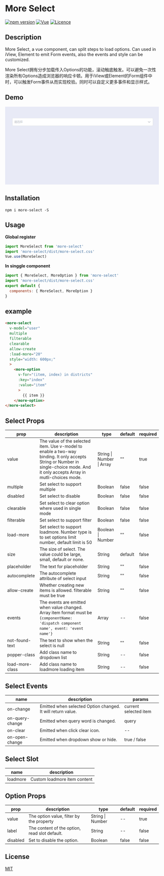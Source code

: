 # More Select
[![npm version](https://img.shields.io/npm/v/more-select.svg?label=version&style=popout-square)](https://www.npmjs.com/package/more-select)
[![Vue](https://img.shields.io/github/package-json/dependency-version/riadloc/more-select/vue.svg?style=popout-square)](https://github.com/Riadloc/more-select)
[![Licence](https://img.shields.io/npm/l/more-select.svg?style=popout-square)](https://github.com/Riadloc/more-select)

## Description
More Select, a vue component, can split steps to load options. Can used in iView, Element to emit Form events, also the events and style can be customized. 

More Select拥有分步加载传入Options的功能，滚动触底触发。可以避免一次性渲染所有Options造成浏览器的响应卡顿。用于iView或Element的Form组件中时，可以触发Form事件从而实现校验。同时可以自定义更多事件和显示样式。

## Demo
![demo](./public/images/more-select.gif)

## Installation
```
npm i more-select -S
```
## Usage
**Global register**
```javascript
import MoreSelect from 'more-select'
import 'more-select/dist/more-select.css'
Vue.use(MoreSelect)
```
**In singgle component**
```javascript
import { MoreSelect, MoreOption } from 'more-select'
import 'more-select/dist/more-select.css'
export default {
  components: { MoreSelect, MoreOption }
}
```

## example
```html
<more-select
  v-model="user"
  multiple
  filterable
  clearable
  allow-create
  :load-more="20"
  style="width: 600px;"
  >
    <more-option
      v-for="(item, index) in districts"
      :key="index"
      :value="item"
      >
        {{ item }}
    </more-option>
</more-select>
```

## Select Props

| prop      | description   | type  | default |required|
|-------------|-------------|-----|-------|-------|
|value|The value of the selected item. Use v-model to enable a two-way binding. It only accepts String or Number in single-choice mode. And it only accepts Array in mutli-choices mode.|String \| Number \| Array|""|true|
|multiple|Set select to support multiple|Boolean|false|false|
|disabled|Set select to disable|Boolean|false|false|
|clearable|Set select to clear option where used in single mode|Boolean|false|false|
|filterable|Set select to support filter|Boolean|false|false|
|load-more|Set select to support loadmore. Number type is to set options limit number, default limit is 50|Boolean \| Number|""|false|
|size|The size of select. The value could be large, small, default or none.|String|default|false|
|placeholder|The text for placeholder|String|""|false|
|autocomplete|The autocomplete attribute of select input|String|""|false|
|allow-create|Whether creating new items is allowed. filterable must be true|String|""|false|
|events|The events are emitted when value changed. Array item format must be `{componentName: 'dispatch component name', event: 'event name'}`|Array|--|false|
|not-found-text|The text to show when the select is null|String|""|false|
|popper-class|Add class name to dropdown list|String|--|false|
|load-more-class|Add class name to loadmore loading item|String|--|false|

## Select Events
| name   | description | params |
| -------|--------|-------|
| on-change |Emitted when selected Option changed. It will return value.|current selected item|
| on-query-change |Emitted when query word is changed.|query|
| on-clear |Emitted when click clear icon.|--|
| on-open-change |Emitted when dropdown show or hide.|true / false|

## Select Slot
| name   | description |
| -------|--------|
| loadmore |Custom loadmore item content|

## Option Props
| prop      | description   | type  | default |required|
|-------------|-------------|-----|-------|-------|
|value|The option value, filter by the property|String \| Number|--|true|
|label|The content of the option, read slot default.|String|--|false|
|disabled|Set to disable the option.|Boolean|false|false|

## License

[MIT](https://opensource.org/licenses/MIT)
